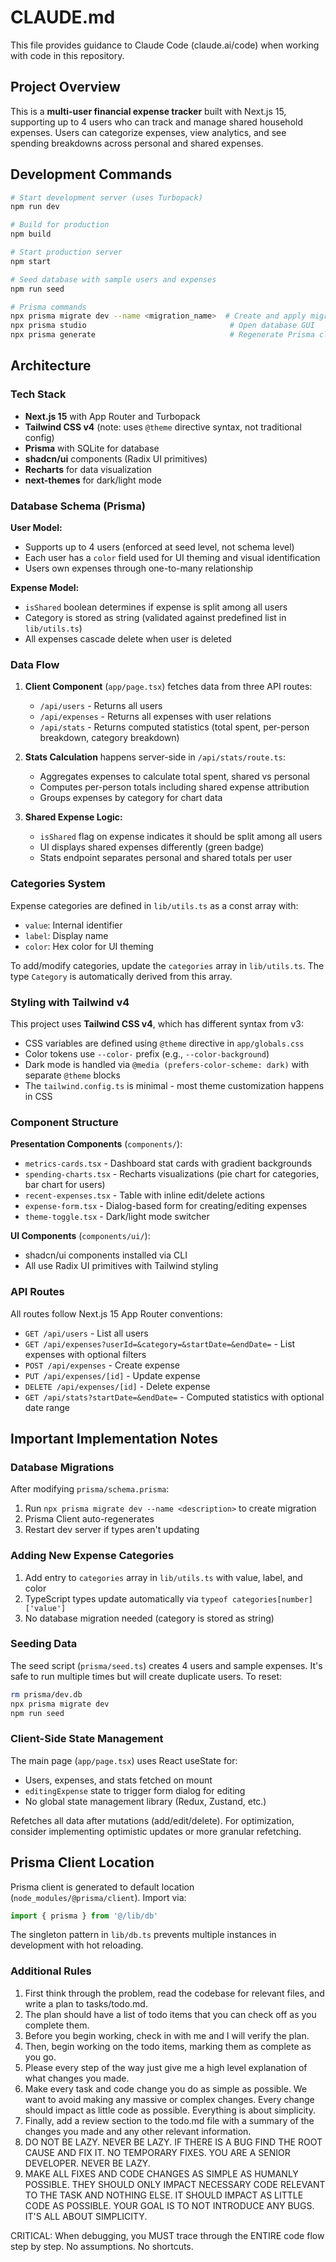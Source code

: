 # CLAUDE.md

This file provides guidance to Claude Code (claude.ai/code) when working with code in this repository.

## Project Overview

This is a **multi-user financial expense tracker** built with Next.js 15, supporting up to 4 users who can track and manage shared household expenses. Users can categorize expenses, view analytics, and see spending breakdowns across personal and shared expenses.

## Development Commands

```bash
# Start development server (uses Turbopack)
npm run dev

# Build for production
npm build

# Start production server
npm start

# Seed database with sample users and expenses
npm run seed

# Prisma commands
npx prisma migrate dev --name <migration_name>  # Create and apply migration
npx prisma studio                                # Open database GUI
npx prisma generate                              # Regenerate Prisma client
```

## Architecture

### Tech Stack
- **Next.js 15** with App Router and Turbopack
- **Tailwind CSS v4** (note: uses `@theme` directive syntax, not traditional config)
- **Prisma** with SQLite for database
- **shadcn/ui** components (Radix UI primitives)
- **Recharts** for data visualization
- **next-themes** for dark/light mode

### Database Schema (Prisma)

**User Model:**
- Supports up to 4 users (enforced at seed level, not schema level)
- Each user has a `color` field used for UI theming and visual identification
- Users own expenses through one-to-many relationship

**Expense Model:**
- `isShared` boolean determines if expense is split among all users
- Category is stored as string (validated against predefined list in `lib/utils.ts`)
- All expenses cascade delete when user is deleted

### Data Flow

1. **Client Component** (`app/page.tsx`) fetches data from three API routes:
   - `/api/users` - Returns all users
   - `/api/expenses` - Returns all expenses with user relations
   - `/api/stats` - Returns computed statistics (total spent, per-person breakdown, category breakdown)

2. **Stats Calculation** happens server-side in `/api/stats/route.ts`:
   - Aggregates expenses to calculate total spent, shared vs personal
   - Computes per-person totals including shared expense attribution
   - Groups expenses by category for chart data

3. **Shared Expense Logic:**
   - `isShared` flag on expense indicates it should be split among all users
   - UI displays shared expenses differently (green badge)
   - Stats endpoint separates personal and shared totals per user

### Categories System

Expense categories are defined in `lib/utils.ts` as a const array with:
- `value`: Internal identifier
- `label`: Display name
- `color`: Hex color for UI theming

To add/modify categories, update the `categories` array in `lib/utils.ts`. The type `Category` is automatically derived from this array.

### Styling with Tailwind v4

This project uses **Tailwind CSS v4**, which has different syntax from v3:

- CSS variables are defined using `@theme` directive in `app/globals.css`
- Color tokens use `--color-` prefix (e.g., `--color-background`)
- Dark mode is handled via `@media (prefers-color-scheme: dark)` with separate `@theme` blocks
- The `tailwind.config.ts` is minimal - most theme customization happens in CSS

### Component Structure

**Presentation Components** (`components/`):
- `metrics-cards.tsx` - Dashboard stat cards with gradient backgrounds
- `spending-charts.tsx` - Recharts visualizations (pie chart for categories, bar chart for users)
- `recent-expenses.tsx` - Table with inline edit/delete actions
- `expense-form.tsx` - Dialog-based form for creating/editing expenses
- `theme-toggle.tsx` - Dark/light mode switcher

**UI Components** (`components/ui/`):
- shadcn/ui components installed via CLI
- All use Radix UI primitives with Tailwind styling

### API Routes

All routes follow Next.js 15 App Router conventions:

- `GET /api/users` - List all users
- `GET /api/expenses?userId=&category=&startDate=&endDate=` - List expenses with optional filters
- `POST /api/expenses` - Create expense
- `PUT /api/expenses/[id]` - Update expense
- `DELETE /api/expenses/[id]` - Delete expense
- `GET /api/stats?startDate=&endDate=` - Computed statistics with optional date range

## Important Implementation Notes

### Database Migrations

After modifying `prisma/schema.prisma`:
1. Run `npx prisma migrate dev --name <description>` to create migration
2. Prisma Client auto-regenerates
3. Restart dev server if types aren't updating

### Adding New Expense Categories

1. Add entry to `categories` array in `lib/utils.ts` with value, label, and color
2. TypeScript types update automatically via `typeof categories[number]['value']`
3. No database migration needed (category is stored as string)

### Seeding Data

The seed script (`prisma/seed.ts`) creates 4 users and sample expenses. It's safe to run multiple times but will create duplicate users. To reset:

```bash
rm prisma/dev.db
npx prisma migrate dev
npm run seed
```

### Client-Side State Management

The main page (`app/page.tsx`) uses React useState for:
- Users, expenses, and stats fetched on mount
- `editingExpense` state to trigger form dialog for editing
- No global state management library (Redux, Zustand, etc.)

Refetches all data after mutations (add/edit/delete). For optimization, consider implementing optimistic updates or more granular refetching.

## Prisma Client Location

Prisma client is generated to default location (`node_modules/@prisma/client`). Import via:
```typescript
import { prisma } from '@/lib/db'
```

The singleton pattern in `lib/db.ts` prevents multiple instances in development with hot reloading.

### Additional Rules

1. First think through the problem, read the codebase for relevant files, and write a plan to tasks/todo.md.
2. The plan should have a list of todo items that you can check off as you complete them.
3. Before you begin working, check in with me and I will verify the plan.
4. Then, begin working on the todo items, marking them as complete as you go.
5. Please every step of the way just give me a high level explanation of what changes you made.
6. Make every task and code change you do as simple as possible. We want to avoid making any massive or complex changes. Every change should impact as little code as possible. Everything is about simplicity.
7. Finally, add a review section to the todo.md file with a summary of the changes you made and any other relevant information.
8. DO NOT BE LAZY. NEVER BE LAZY. IF THERE IS A BUG FIND THE ROOT CAUSE AND FIX IT. NO TEMPORARY FIXES. YOU ARE A SENIOR DEVELOPER. NEVER BE LAZY.
9. MAKE ALL FIXES AND CODE CHANGES AS SIMPLE AS HUMANLY POSSIBLE. THEY SHOULD ONLY IMPACT NECESSARY CODE RELEVANT TO THE TASK AND NOTHING ELSE. IT SHOULD IMPACT AS LITTLE CODE AS POSSIBLE. YOUR GOAL IS TO NOT INTRODUCE ANY BUGS. IT'S ALL ABOUT SIMPLICITY.

CRITICAL: When debugging, you MUST trace through the ENTIRE code flow step by step. No assumptions. No shortcuts.